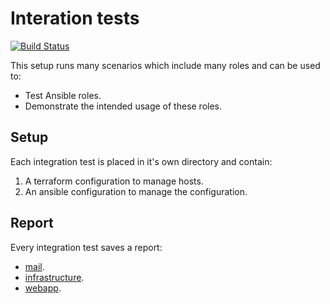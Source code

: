 # Interation tests

[![Build Status](https://travis-ci.org/robertdebock/ansible-integration.svg?branch=master)](https://travis-ci.org/robertdebock/ansible-integration)

This setup runs many scenarios which include many roles and can be used to:
- Test Ansible roles.
- Demonstrate the intended usage of these roles.

## Setup

Each integration test is placed in it's own directory and contain:
1. A terraform configuration to manage hosts.
2. An ansible configuration to manage the configuration.

## Report

Every integration test saves a report:
- [mail](https://robertdebock.nl/ansible-integration/mail/report).
- [infrastructure](https://robertdebock.nl/ansible-integration/infrastructure/report).
- [webapp](https://robertdebock.nl/ansible-integration/webapp/report).
